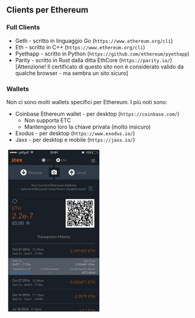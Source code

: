 ## Clients per Ethereum

### Full Clients

* Geth - scritto in linguaggio Go (`https://www.ethereum.org/cli`)
* Eth - scritto in C++ (`https://www.ethereum.org/cli`)
* Pyethapp - scritto in Python (`https://github.com/ethereum/pyethapp`)
* Parity - scritto in Rust dalla ditta EthCore (`https://parity.io/`) [Attenzione! Il certificato di questo sito non è considerato valido da qualche browser - ma sembra un sito sicuro]

### Wallets

Non ci sono molti wallets specifici per Ethereum. I più noti sono:

* Coinbase Ethereum wallet - per desktop (`https://coinbase.com/`)
    * Non supporta ETC
    * Mantengono loro la chiave privata (molto insicuro)
* Exodus - per desktop (`https://www.exodus.io/`)
* Jaxx - per desktop e mobile (`https://jaxx.io/`)

![Jaxx](../gitbook/images/jaxx.png)

